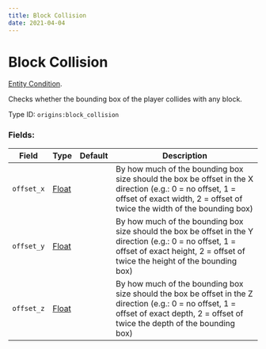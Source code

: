 ```yaml
---
title: Block Collision
date: 2021-04-04
---
```

# Block Collision

[Entity Condition](../entity_conditions.md).

Checks whether the bounding box of the player collides with any block.

Type ID: `origins:block_collision`

### Fields:

Field  | Type | Default | Description
-------|------|---------|-------------
`offset_x` | [Float](../data_types/float.md) | |  By how much of the bounding box size should the box be offset in the X direction (e.g.: 0 = no offset, 1 = offset of exact width, 2 = offset of twice the width of the bounding box)
`offset_y` | [Float](../data_types/float.md) | |  By how much of the bounding box size should the box be offset in the Y direction (e.g.: 0 = no offset, 1 = offset of exact height, 2 = offset of twice the height of the bounding box)
`offset_z` | [Float](../data_types/float.md) | | By how much of the bounding box size should the box be offset in the Z direction (e.g.: 0 = no offset, 1 = offset of exact depth, 2 = offset of twice the depth of the bounding box)
